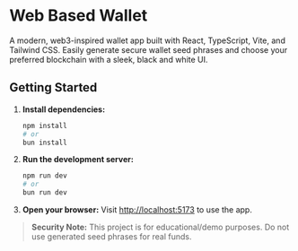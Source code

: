 # Web Based Wallet


A modern, web3-inspired wallet app built with React, TypeScript, Vite, and Tailwind CSS. Easily generate secure wallet seed phrases and choose your preferred blockchain with a sleek, black and white UI.

## Getting Started

1. **Install dependencies:**
   ```bash
   npm install
   # or
   bun install
   ```
2. **Run the development server:**
   ```bash
   npm run dev
   # or
   bun run dev
   ```
3. **Open your browser:**
   Visit [http://localhost:5173](http://localhost:5173) to use the app.

> **Security Note:**
> This project is for educational/demo purposes. Do not use generated seed phrases for real funds.
